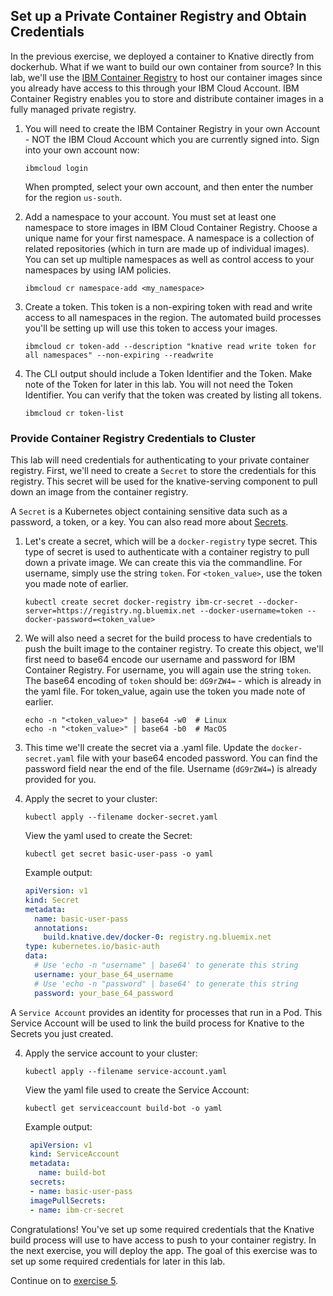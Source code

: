 ## Set up a Private Container Registry and Obtain Credentials

In the previous exercise, we deployed a container to Knative directly from dockerhub. What if we want to build our own container from source? In this lab, we'll use the [IBM Container Registry](https://console.bluemix.net/docs/services/Registry/registry_overview.html#registry_overview) to host our container images since you already have access to this through your IBM Cloud Account. IBM Container Registry enables you to store and distribute container images in a fully managed private registry.

1. You will need to create the IBM Container Registry in your own Account - NOT the IBM Cloud Account which you are currently signed into. Sign into your own account now:

    ```
    ibmcloud login
    ```

    When prompted, select your own account, and then enter the number for the region `us-south`.


1. Add a namespace to your account. You must set at least one namespace to store images in IBM Cloud Container Registry. Choose a unique name for your first namespace. A namespace is a collection of related repositories (which in turn are made up of individual images). You can set up multiple namespaces as well as control access to your namespaces by using IAM policies.

    ```
    ibmcloud cr namespace-add <my_namespace>
    ```
2. Create a token. This token is a non-expiring token with read and write access to all namespaces in the region. The automated build processes you'll be setting up will use this token to access your images.

    ```
    ibmcloud cr token-add --description "knative read write token for all namespaces" --non-expiring --readwrite
    ```

3. The CLI output should include a Token Identifier and the Token. Make note of the Token for later in this lab. You will not need the Token Identifier. You can verify that the token was created by listing all tokens.

    ```
    ibmcloud cr token-list
    ```

### Provide Container Registry Credentials to Cluster
This lab will need credentials for authenticating to your private container registry. First, we'll need to create a `Secret` to store the credentials for this registry. This secret will be used for the knative-serving component to pull down an image from the container registry.

A `Secret` is a Kubernetes object containing sensitive data such as a password, a token, or a key. You can also read more about [Secrets](https://kubernetes.io/docs/concepts/configuration/secret/).

1. Let's create a secret, which will be a `docker-registry` type secret. This type of secret is used to authenticate with a container registry to pull down a private image. We can create this via the commandline. For username, simply use the string `token`. For `<token_value>`, use the token you made note of earlier.

    ```
    kubectl create secret docker-registry ibm-cr-secret --docker-server=https://registry.ng.bluemix.net --docker-username=token --docker-password=<token_value>
    ```

2. We will also need a secret for the build process to have credentials to push the built image to the container registry. To create this object, we'll first need to base64 encode our username and password for IBM Container Registry. For username, you will again use the string `token`. The base64 encoding of `token` should be: `dG9rZW4=` - which is already in the yaml file.  For token_value, again use the token you made note of earlier.

    ```
    echo -n "<token_value>" | base64 -w0  # Linux
    echo -n "<token_value>" | base64 -b0  # MacOS
    ```

2. This time we'll create the secret via a .yaml file. Update the `docker-secret.yaml` file with your base64 encoded password. You can find the password field near the end of the file. Username (`dG9rZW4=`) is already provided for you.

3. Apply the secret to your cluster:

    ```
    kubectl apply --filename docker-secret.yaml
    ```

    View the yaml used to create the Secret:
    ```
    kubectl get secret basic-user-pass -o yaml
    ```

    Example output:

    ```yaml
    apiVersion: v1
    kind: Secret
    metadata:
      name: basic-user-pass
      annotations:
        build.knative.dev/docker-0: registry.ng.bluemix.net
    type: kubernetes.io/basic-auth
    data:
      # Use 'echo -n "username" | base64' to generate this string
      username: your_base_64_username
      # Use 'echo -n "password" | base64' to generate this string
      password: your_base_64_password
    ```

A `Service Account` provides an identity for processes that run in a Pod. This Service Account will be used to link the build process for Knative to the Secrets you just created.

4. Apply the service account to your cluster:

    ```
    kubectl apply --filename service-account.yaml
    ```

    View the yaml file used to create the Service Account:
    ```
    kubectl get serviceaccount build-bot -o yaml
    ```

    Example output:
    ```yaml
     apiVersion: v1
     kind: ServiceAccount
     metadata:
       name: build-bot
     secrets:
     - name: basic-user-pass
     imagePullSecrets:
     - name: ibm-cr-secret
    ```


Congratulations! You've set up some required credentials that the Knative build process will use to have access to push to your container registry. In the next exercise, you will deploy the app. The goal of this exercise was to set up some required credentials for later in this lab.


Continue on to [exercise 5](../exercise-5/README.md).